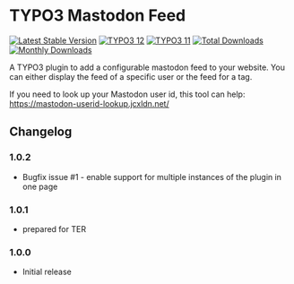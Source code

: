 # TYPO3 Mastodon Feed

[![Latest Stable Version](https://poser.pugx.org/code711/mastodon-feed/v/stable.svg)](https://extensions.typo3.org/extension/mastodon_feed/)
[![TYPO3 12](https://img.shields.io/badge/TYPO3-12-orange.svg)](https://get.typo3.org/version/12)
[![TYPO3 11](https://img.shields.io/badge/TYPO3-11-orange.svg)](https://get.typo3.org/version/11)
[![Total Downloads](https://poser.pugx.org/code711/mastodon-feed/d/total.svg)](https://packagist.org/packages/code711/mastodon-feed)
[![Monthly Downloads](https://poser.pugx.org/code711/mastodon-feed/d/monthly)](https://packagist.org/packages/code711/mastodon-feed)

A TYPO3 plugin to add a configurable mastodon feed to your website. You can either display the feed of a specific user or the feed for a tag.

If you need to look up your Mastodon user id, this tool can help: https://mastodon-userid-lookup.jcxldn.net/

## Changelog

### 1.0.2
* Bugfix issue #1 - enable support for multiple instances of the plugin in one page

### 1.0.1
* prepared for TER

### 1.0.0
* Initial release

